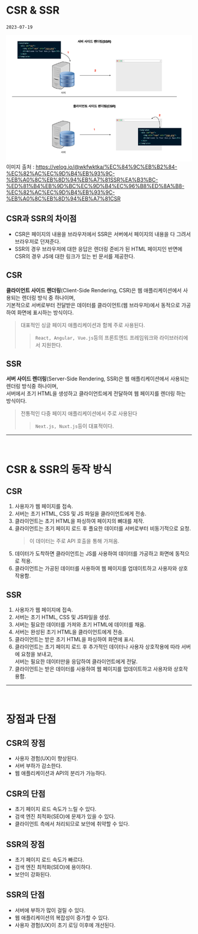 # CSR & SSR

`2023-07-19`

![CSR&SSR](./img/CSRSSR.png) <br> 이미지 출처 : https://velog.io/@wkfwktka/%EC%84%9C%EB%B2%84-%EC%82%AC%EC%9D%B4%EB%93%9C-%EB%A0%8C%EB%8D%94%EB%A7%81SSR%EA%B3%BC-%ED%81%B4%EB%9D%BC%EC%9D%B4%EC%96%B8%ED%8A%B8-%EC%82%AC%EC%9D%B4%EB%93%9C-%EB%A0%8C%EB%8D%94%EB%A7%81CSR <br>

## CSR과 SSR의 차이점

- CSR은 페이지의 내용을 브라우저에서 SSR은 서버에서 페이지의 내용을 다 그려서 브라우저로 던져준다.
- SSR의 경우 브라우저에 대한 응답은 렌더링 준비가 된 HTML 페이지인 반면에 CSR의 경우 JS에 대한 링크가 있는 빈 문서를 제공한다.

## CSR

**클라이언트 사이드 렌더링**(Client-Side Rendering, CSR)은 웹 애플리케이션에서 사용되는 렌더링 방식 중 하나이며, <br>
기본적으로 서버로부터 전달받은 데이터를 클라이언트(웹 브라우저)에서 동적으로 가공하여 화면에 표시하는 방식이다.

> 대표적인 싱글 페이지 애플리케이션과 함께 주로 사용된다.
>
> > `React, Angular, Vue.js`등의 프론트엔드 프레임워크와 라이브러리에서 지원한다.

## SSR

**서버 사이드 렌더링**(Server-Side Rendering, SSR)은 웹 애플리케이션에서 사용되는 렌더링 방식중 하나이며,<br>
서버에서 초기 HTML을 생성하고 클라이언트에게 전달하여 웹 페이지를 렌더링 하는 방식이다.

> 전통적인 다중 페이지 애플리케이션에서 주로 사용된다
>
> > `Next.js, Nuxt.js`등이 대표적이다.

---

<br>

# CSR & SSR의 동작 방식

## CSR

1. 사용자가 웹 페이지를 접속.
2. 서버는 초기 HTML, CSS 및 JS 파일을 클라이언트에게 전송.
3. 클라이언트는 초기 HTML을 파싱하여 페이지의 뼈대를 제작.
4. 클라이언트는 초기 페이지 로드 후 플요한 데이터를 서버로부터 비동기적으로 요청.
   > 이 데이터는 주로 API 호출을 통해 가져옴.
5. 데이터가 도착하면 클라이언트는 JS를 사용하여 데이터를 가공하고 화면에 동적으로 적용.
6. 클라이언트는 가공된 데이터를 사용하여 웹 페이지를 업데이트하고 사용자와 상호작용함.

## SSR

1. 사용자가 웹 페이지에 접속.
2. 서버는 초기 HTML, CSS 및 JS파일을 생성.
3. 서버는 필요한 데이터를 가져와 초기 HTML에 데이터를 채움.
4. 서버는 완성된 초기 HTML을 클라이언트에게 전송.
5. 클라이언트는 받은 초기 HTML을 파싱하여 화면에 표시.
6. 클라이언트는 초기 페이지 로드 후 추가적인 데이터나 사용자 상호작용에 따라 서버에 요청을 보내고,<br> 서버는 필요한 데이터만을 응답하여 클라이언트에게 전달.
7. 클라이언트는 받은 데이터를 사용하여 웹 페이지를 업데이트하고 사용자와 상호작용함.

---

<br>

# 장점과 단점

## CSR의 장점

- 사용자 경험(UX)이 향상된다.
- 서버 부하가 감소한다.
- 웹 애플리케이션과 API의 분리가 가능하다.

## CSR의 단점

- 초기 페이지 로드 속도가 느릴 수 있다.
- 검색 엔진 최적화(SEO)에 문제가 있을 수 있다.
- 클라이언트 측에서 처리되므로 보안에 취약할 수 있다.

## SSR의 장점

- 초기 페이지 로드 속도가 빠르다.
- 검색 엔진 최적화(SEO)에 용이하다.
- 보안이 강화된다.

## SSR의 단점

- 서버에 부하가 많이 걸릴 수 있다.
- 웹 애플리케이션의 복잡성이 증가할 수 있다.
- 사용자 경험(UX)이 초기 로딩 이후에 개선된다.

